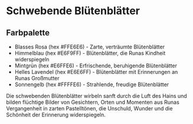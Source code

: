 # Schwebende Blütenblätter

## Farbpalette
- Blasses Rosa (hex #FFE6E6) - Zarte, verträumte Blütenblätter
- Himmelblau (hex #E6F9FF) - Blütenblätter, die Runas Kindheit widerspiegeln
- Mintgrün (hex #E6FFE6) - Erfrischende, beruhigende Blütenblätter
- Helles Lavendel (hex #E6E6FF) - Blütenblätter mit Erinnerungen an Runas Großmutter
- Sonnengelb (hex #FFFFE6) - Strahlende, freudige Blütenblätter

Die schwebenden Blütenblätter wirbeln sanft durch die Luft des Hains und bilden flüchtige Bilder von Gesichtern, Orten und Momenten aus Runas Vergangenheit in zarten Pastelltönen, die Unschuld, Wunder und die Schönheit der Erinnerung widerspiegeln.